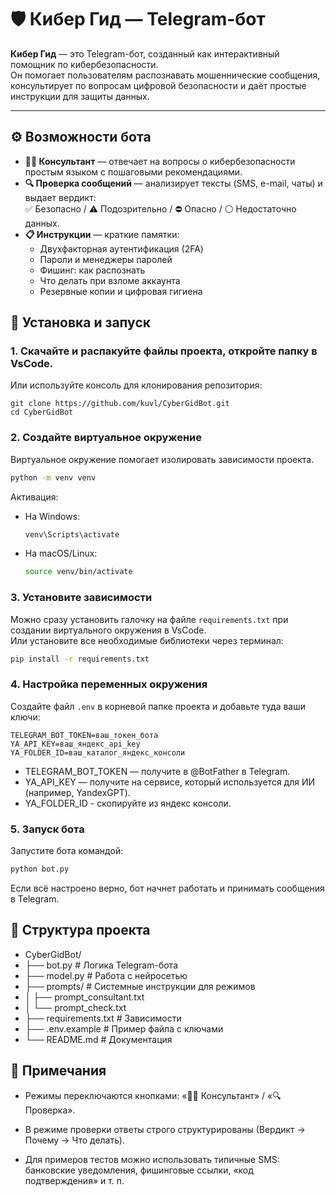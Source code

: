# 🛡️ Кибер Гид — Telegram-бот

**Кибер Гид** — это Telegram-бот, созданный как интерактивный помощник по кибербезопасности.  
Он помогает пользователям распознавать мошеннические сообщения, консультирует по вопросам цифровой безопасности и даёт простые инструкции для защиты данных.

---

## ⚙️ Возможности бота
- **🧑‍💻 Консультант** — отвечает на вопросы о кибербезопасности простым языком с пошаговыми рекомендациями.  
- **🔍 Проверка сообщений** — анализирует тексты (SMS, e-mail, чаты) и выдает вердикт:  
  ✅ Безопасно / ⚠️ Подозрительно / ⛔ Опасно / ⚪ Недостаточно данных.  
- **📋 Инструкции** — краткие памятки:  
  - Двухфакторная аутентификация (2FA)  
  - Пароли и менеджеры паролей  
  - Фишинг: как распознать  
  - Что делать при взломе аккаунта  
  - Резервные копии и цифровая гигиена  

## 🚀 Установка и запуск

### 1. Скачайте и распакуйте файлы проекта, откройте папку в VsCode.  
Или используйте консоль для клонирования репозитория:
```
git clone https://github.com/kuvl/CyberGidBot.git
cd CyberGidBot
```

### 2. Создайте виртуальное окружение
Виртуальное окружение помогает изолировать зависимости проекта.
```bash
python -m venv venv
```
Активация:
- На Windows:
  ```bash
  venv\Scripts\activate
  ```
- На macOS/Linux:
  ```bash
  source venv/bin/activate
  ```

### 3. Установите зависимости
Можно сразу установить галочку на файле `requirements.txt` при создании виртуального окружения в VsCode.  
Или установите все необходимые библиотеки через терминал:
```bash
pip install -r requirements.txt
```

### 4. Настройка переменных окружения
Создайте файл `.env` в корневой папке проекта и добавьте туда ваши ключи:
```
TELEGRAM_BOT_TOKEN=ваш_токен_бота
YA_API_KEY=ваш_яндекс_api_key
YA_FOLDER_ID=ваш_каталог_яндекс_консоли  
```
- TELEGRAM_BOT_TOKEN — получите в @BotFather в Telegram.
- YA_API_KEY — получите на сервисе, который используется для ИИ (например, YandexGPT).
- YA_FOLDER_ID - скопируйте из яндекс консоли.

### 5. Запуск бота
Запустите бота командой:
```bash
python bot.py
```
Если всё настроено верно, бот начнет работать и принимать сообщения в Telegram.

## 📂 Структура проекта
* CyberGidBot/
* ├── bot.py                # Логика Telegram-бота
* ├── model.py              # Работа с нейросетью
* ├── prompts/              # Системные инструкции для режимов
* │   ├── prompt_consultant.txt
* │   └── prompt_check.txt
* ├── requirements.txt      # Зависимости
* ├── .env.example          # Пример файла с ключами
* └── README.md             # Документация

## 📝 Примечания
* Режимы переключаются кнопками: «🧑‍💻 Консультант» / «🔍 Проверка».

* В режиме проверки ответы строго структурированы (Вердикт → Почему → Что делать).


* Для примеров тестов можно использовать типичные SMS: банковские уведомления, фишинговые ссылки, «код подтверждения» и т. п.
